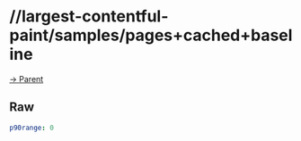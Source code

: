
# //largest-contentful-paint/samples/pages+cached+baseline

[→ Parent](../..)


## Raw


```yaml
p90range: 0

```

